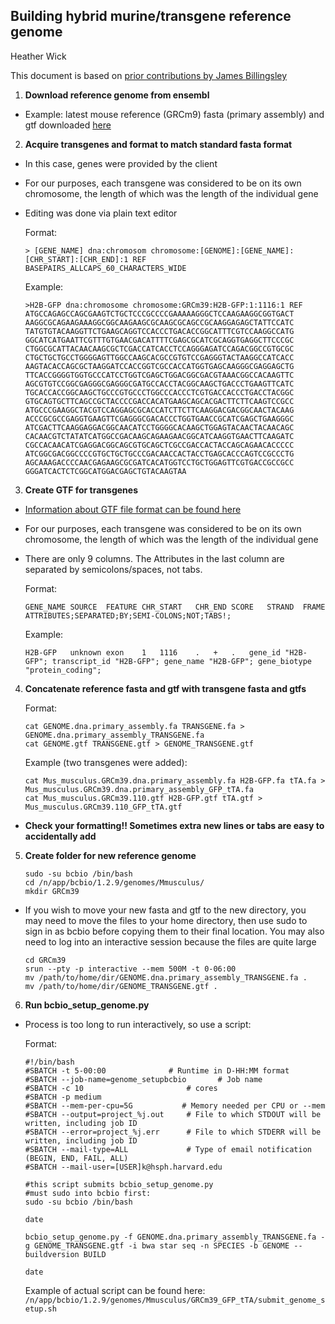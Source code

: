 ## Building hybrid murine/transgene reference genome

Heather Wick

This document is based on [prior contributions by James Billingsley](https://github.com/hbc/knowledgebase/blob/master/bcbio/Creating_Hybrid_Mammal_Viral_Reference_Genome.md)

1) <b>Download reference genome from ensembl</b>
  * </b>Example: latest mouse reference (GRCm9) fasta (primary assembly) and gtf downloaded [here](http://useast.ensembl.org/Mus_musculus/Info/Index![image](https://github.com/hbc/knowledgebase/assets/33556230/98d91abd-5cd9-4651-b541-48e3bf413483)
)

2) <b>Acquire transgenes and format to match standard fasta format</b>
  * In this case, genes were provided by the client
  * For our purposes, each transgene was considered to be on its own chromosome, the length of which was the length of the individual gene
  * Editing was done via plain text editor
    
    Format:
      ```
      > [GENE_NAME] dna:chromosom chromosome:[GENOME]:[GENE_NAME]:[CHR_START]:[CHR_END]:1 REF
      BASEPAIRS_ALLCAPS_60_CHARACTERS_WIDE
      ```
    Example:
      ```
      >H2B-GFP dna:chromosome chromosome:GRCm39:H2B-GFP:1:1116:1 REF
      ATGCCAGAGCCAGCGAAGTCTGCTCCCGCCCCGAAAAAGGGCTCCAAGAAGGCGGTGACT
      AAGGCGCAGAAGAAAGGCGGCAAGAAGCGCAAGCGCAGCCGCAAGGAGAGCTATTCCATC
      TATGTGTACAAGGTTCTGAAGCAGGTCCACCCTGACACCGGCATTTCGTCCAAGGCCATG
      GGCATCATGAATTCGTTTGTGAACGACATTTTCGAGCGCATCGCAGGTGAGGCTTCCCGC
      CTGGCGCATTACAACAAGCGCTCGACCATCACCTCCAGGGAGATCCAGACGGCCGTGCGC
      CTGCTGCTGCCTGGGGAGTTGGCCAAGCACGCCGTGTCCGAGGGTACTAAGGCCATCACC
      AAGTACACCAGCGCTAAGGATCCACCGGTCGCCACCATGGTGAGCAAGGGCGAGGAGCTG
      TTCACCGGGGTGGTGCCCATCCTGGTCGAGCTGGACGGCGACGTAAACGGCCACAAGTTC
      AGCGTGTCCGGCGAGGGCGAGGGCGATGCCACCTACGGCAAGCTGACCCTGAAGTTCATC
      TGCACCACCGGCAAGCTGCCCGTGCCCTGGCCCACCCTCGTGACCACCCTGACCTACGGC
      GTGCAGTGCTTCAGCCGCTACCCCGACCACATGAAGCAGCACGACTTCTTCAAGTCCGCC
      ATGCCCGAAGGCTACGTCCAGGAGCGCACCATCTTCTTCAAGGACGACGGCAACTACAAG
      ACCCGCGCCGAGGTGAAGTTCGAGGGCGACACCCTGGTGAACCGCATCGAGCTGAAGGGC
      ATCGACTTCAAGGAGGACGGCAACATCCTGGGGCACAAGCTGGAGTACAACTACAACAGC
      CACAACGTCTATATCATGGCCGACAAGCAGAAGAACGGCATCAAGGTGAACTTCAAGATC
      CGCCACAACATCGAGGACGGCAGCGTGCAGCTCGCCGACCACTACCAGCAGAACACCCCC
      ATCGGCGACGGCCCCGTGCTGCTGCCCGACAACCACTACCTGAGCACCCAGTCCGCCCTG
      AGCAAAGACCCCAACGAGAAGCGCGATCACATGGTCCTGCTGGAGTTCGTGACCGCCGCC
      GGGATCACTCTCGGCATGGACGAGCTGTACAAGTAA
      ```
      
3) <b>Create GTF for transgenes</b>
  * [Information about GTF file format can be found here](https://useast.ensembl.org/info/website/upload/gff.html)
  * For our purposes, each transgene was considered to be on its own chromosome, the length of which was the length of the individual gene
  * There are only 9 columns. The Attributes in the last column are separated by semicolons/spaces, not tabs.
    
    Format:
      ```
      GENE_NAME	SOURCE	FEATURE	CHR_START	CHR_END	SCORE	STRAND	FRAME	ATTRIBUTES;SEPARATED;BY;SEMI-COLONS;NOT;TABS!;
      ```
    Example:
      ```
      H2B-GFP	unknown	exon	1	1116	.	+	.	gene_id "H2B-GFP"; transcript_id "H2B-GFP"; gene_name "H2B-GFP"; gene_biotype "protein_coding";
      ```
      
4) <b>Concatenate reference fasta and gtf with transgene fasta and gtfs</b>

    Format:
    ```
    cat GENOME.dna.primary_assembly.fa TRANSGENE.fa > GENOME.dna.primary_assembly_TRANSGENE.fa
    cat GENOME.gtf TRANSGENE.gtf > GENOME_TRANSGENE.gtf
    ```
    Example (two transgenes were added):
    ```
    cat Mus_musculus.GRCm39.dna.primary_assembly.fa H2B-GFP.fa tTA.fa > Mus_musculus.GRCm39.dna.primary_assembly_GFP_tTA.fa
    cat Mus_musculus.GRCm39.110.gtf H2B-GFP.gtf tTA.gtf > Mus_musculus.GRCm39.110_GFP_tTA.gtf
    ```
  * <b>Check your formatting!! Sometimes extra new lines or tabs are easy to accidentally add</b>
  
5) <b>Create folder for new reference genome</b>
    ```
    sudo -su bcbio /bin/bash
    cd /n/app/bcbio/1.2.9/genomes/Mmusculus/
    mkdir GRCm39
    ```
  * If you wish to move your new fasta and gtf to the new directory, you may need to move the files to your home directory, then use sudo to sign in as bcbio before copying them to their final location. You may also need to log into an interactive session because the files are quite large
    ```
    cd GRCm39
    srun --pty -p interactive --mem 500M -t 0-06:00
    mv /path/to/home/dir/GENOME.dna.primary_assembly_TRANSGENE.fa .
    mv /path/to/home/dir/GENOME_TRANSGENE.gtf .
    ```
    
6) <b>Run bcbio_setup_genome.py</b>
  * Process is too long to run interactively, so use a script:
    
    Format:
    ```
    #!/bin/bash
    #SBATCH -t 5-00:00              # Runtime in D-HH:MM format
    #SBATCH --job-name=genome_setupbcbio       # Job name
    #SBATCH -c 10                       # cores
    #SBATCH -p medium
    #SBATCH --mem-per-cpu=5G           # Memory needed per CPU or --mem
    #SBATCH --output=project_%j.out     # File to which STDOUT will be written, including job ID
    #SBATCH --error=project_%j.err      # File to which STDERR will be written, including job ID
    #SBATCH --mail-type=ALL             # Type of email notification (BEGIN, END, FAIL, ALL)
    #SBATCH --mail-user=[USER]k@hsph.harvard.edu
    
    #this script submits bcbio_setup_genome.py
    #must sudo into bcbio first:
    sudo -su bcbio /bin/bash
    
    date
    
    bcbio_setup_genome.py -f GENOME.dna.primary_assembly_TRANSGENE.fa -g GENOME_TRANSGENE.gtf -i bwa star seq -n SPECIES -b GENOME --buildversion BUILD
    
    date
    ```
    Example of actual script can be found here: `/n/app/bcbio/1.2.9/genomes/Mmusculus/GRCm39_GFP_tTA/submit_genome_setup.sh`
    
